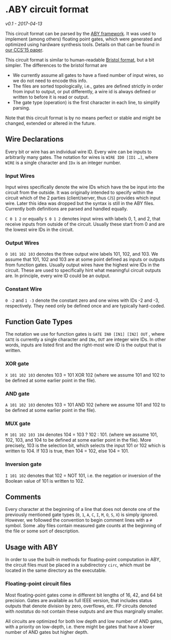 # .ABY circuit format

_v0.1 - 2017-04-13_

This circuit format can be parsed by the [ABY framework](https://github.com/encryptogroup/ABY). It was used to implement (among others) floating point gates, which were generated and optimized using hardware synthesis tools. Details on that can be found in [our CCS'15 paper](http://dl.acm.org/citation.cfm?id=2813678).

This circuit format is similar to human-readable [Bristol format](https://www.cs.bris.ac.uk/Research/CryptographySecurity/MPC/), but a bit simpler.
The differences to the bristol format are
* We currently assume all gates to have a fixed number of input wires, so we do not need to encode this info.
* The files are sorted topologically, i.e., gates are defined strictly in order from input to output, or put differently, a wire id is always defined or written to before it is read or output.
* The gate type (operation) is the first character in each line, to simplify parsing.

Note that this circuit format is by no means perfect or stable and might be changed, extended or altered in the future.

## Wire Declarations
Every bit or wire has an individual wire ID. Every wire can be inputs to arbitrarily many gates.
The notation for wires is `WIRE ID0 [ID1 …]`, where `WIRE` is a single character and `IDx` is an integer number.

### Input Wires
Input wires specifically denote the wire IDs which have the be input into the circuit from the outside.
It was originally intended to specify within the circuit which of the 2 parties (client/server, thus `C`/`S`) provides which input wire.
Later this idea was dropped but the syntax is still in the ABY files. Currently both definitions are parsed and handled equally.

`C 0 1 2` or equally `S 0 1 2` denotes input wires with labels 0, 1, and 2, that receive inputs from outside of the circuit. Usually these start from 0 and are the lowest wire IDs in the circuit.

### Output Wires
`O 101 102 103` denotes the three output wire labels 101, 102, and 103. We assume that 101, 102 and 103 are at some point defined as inputs or outputs from function gates. Usually output wires have the highest wire IDs in the circuit. These are used to specifically hint what meaningful circuit outputs are. In principle, every wire ID could be an output.

### Constant Wire
`0 -2` and `1 -3` denote the constant zero and one wires with IDs -2 and -3, respectively. They need only be defined once and are typically hard-coded.


## Function Gate Types

The notation we use for function gates is
`GATE IN0 [IN1] [IN2] OUT`
, where `GATE` is currently a single character and `INx`, `OUT` are integer wire IDs. In other words, inputs are listed first and the right-most wire ID is the output that is written.

### XOR gate
`X 101 102 103` denotes 103 = 101 XOR 102 (where we assume 101 and 102 to be defined at some earlier point in the file).

### AND gate
`A 101 102 103` denotes 103 = 101 AND 102 (where we assume 101 and 102 to be defined at some earlier point in the file).

### MUX gate
`M 101 102 103 104` denotes 104 = 103 ? 102 : 101. (where we assume 101, 102, 103, and 104 to be defined at some earlier point in the file). More precisely, 103 is the selection bit, which selects the input 101 or 102 which is written to 104. If 103 is true, then 104 = 102, else 104 = 101.

### Inversion gate
`I 101 102` denotes that 102 = NOT 101, i.e. the negation or inversion of the Boolean value of 101 is written to 102.


## Comments
Every character at the beginning of a line that does not denote one of the previously mentioned gate types (`0`, `1`, `A`, `C`, `I`, `M`, `O`, `S`, `X`) is simply ignored. However, we followed the convention to begin comment lines with a `#` symbol. Some .aby files contain measured gate counts at the beginning of the file or some sort of description.


## Usage with ABY
In order to use the built-in methods for floating-point computation in ABY, the circuit files must be placed in a subdirectory `circ`, which must be located in the same directory as the executable.

### Floating-point circuit files
Most floating-point gates come in different bit lengths of 16, 42, and 64 bit precision. Gates are available as full IEEE version, that includes status outputs that denote division by zero, overflows, etc. FP circuits denoted with _nostatus_ do not contain these outputs and are thus marginally smaller.

All circuits are optimized for both low depth and low number of AND gates, with a priority on low-depth, i.e. there might be gates that have a lower number of AND gates but higher depth.
